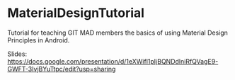 # MaterialDesignTutorial
Tutorial for teaching GIT MAD members the basics of using Material Design Principles in Android.

Slides: https://docs.google.com/presentation/d/1eXWifl1pIjBQNDdlniRfQVagE9-GWFT-3IvjBYuTtpc/edit?usp=sharing
